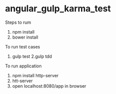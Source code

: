 # angular_gulp_karma_test

Steps to rum

1. npm install
2. bower install

To run test cases

1. gulp test
2.gulp tdd

To run application

1. npm install http-server
2. htt-server
3. open localhost:8080/app in browser
